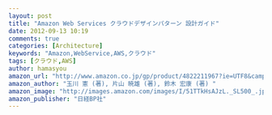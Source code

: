```yaml
---
layout: post
title: "Amazon Web Services クラウドデザインパターン 設計ガイド"
date: 2012-09-13 10:19
comments: true
categories: [Architecture]
keywords: "Amazon,WebService,AWS,クラウド"
tags: [クラウド,AWS]
author: hamasyou
amazon_url: "http://www.amazon.co.jp/gp/product/4822211967?ie=UTF8&camp=247&creativeASIN=4822211967&linkCode=xm2&tag=sorehabooks-22"
amazon_author: "玉川 憲 (著), 片山 暁雄 (著), 鈴木 宏康 (著) "
amazon_image: "http://images.amazon.com/images/I/51TTkHsAJzL._SL500_.jpg"
amazon_publisher: "日経BP社"
---
```


<!-- more -->






